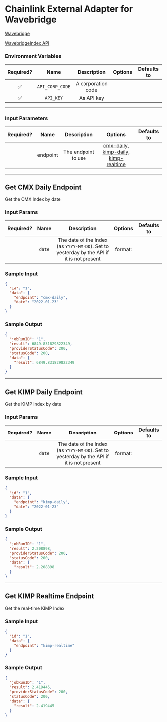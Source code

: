 # Chainlink External Adapter for Wavebridge

[Wavebridge](https://wavebridge.com/)

[WavebridgeIndex API](https://wavebridgelabs.gitbook.io/wave-index-api-eng/)

### Environment Variables

| Required? |      Name       |    Description     | Options | Defaults to |
| :-------: | :-------------: | :----------------: | :-----: | :---------: |
|    ✅     | `API_CORP_CODE` | A corporation code |         |             |
|    ✅     |    `API_KEY`    |     An API key     |         |             |

---

### Input Parameters

| Required? |   Name   |     Description     |                                                          Options                                                           | Defaults to |
| :-------: | :------: | :-----------------: | :------------------------------------------------------------------------------------------------------------------------: | :---------: |
|           | endpoint | The endpoint to use | [cmx-daily](#get-cmx-daily-endpoint), [kimp-daily](#get-kimp-daily-endpoint), [kimp-realtime](#get-kimp-realtime-endpoint) |             |

---

## Get CMX Daily Endpoint

Get the CMX Index by date

### Input Params

| Required? |  Name  |                                        Description                                        | Options | Defaults to |
| :-------: | :----: | :---------------------------------------------------------------------------------------: | :-----: | :---------: |
|           | `date` | The date of the Index (as `YYYY-MM-DD`). Set to yesterday by the API if it is not present | format: |             |

### Sample Input

```json
{
  "id": "1",
  "data": {
    "endpoint": "cmx-daily",
    "date": "2022-01-23"
  }
}
```

### Sample Output

```json
{
  "jobRunID": "1",
  "result": 6849.831829822349,
  "providerStatusCode": 200,
  "statusCode": 200,
  "data": {
    "result": 6849.831829822349
  }
}
```

---

## Get KIMP Daily Endpoint

Get the KIMP Index by date

### Input Params

| Required? |  Name  |                                        Description                                        | Options | Defaults to |
| :-------: | :----: | :---------------------------------------------------------------------------------------: | :-----: | :---------: |
|           | `date` | The date of the Index (as `YYYY-MM-DD`). Set to yesterday by the API if it is not present | format: |             |

### Sample Input

```json
{
  "id": "1",
  "data": {
    "endpoint": "kimp-daily",
    "date": "2022-01-23"
  }
}
```

### Sample Output

```json
{
  "jobRunID": "1",
  "result": 2.208898,
  "providerStatusCode": 200,
  "statusCode": 200,
  "data": {
    "result": 2.208898
  }
}
```

---

## Get KIMP Realtime Endpoint

Get the real-time KIMP Index

### Sample Input

```json
{
  "id": "1",
  "data": {
    "endpoint": "kimp-realtime"
  }
}
```

### Sample Output

```json
{
  "jobRunID": "1",
  "result": 2.419445,
  "providerStatusCode": 200,
  "statusCode": 200,
  "data": {
    "result": 2.419445
  }
}
```
